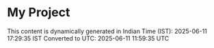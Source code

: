 # My Project

This content is dynamically generated in Indian Time (IST): 2025-06-11 17:29:35 IST
Converted to UTC: 2025-06-11 11:59:35 UTC

